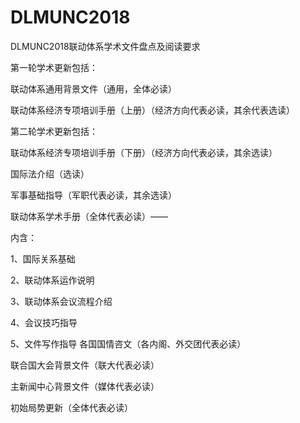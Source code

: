 # DLMUNC2018
DLMUNC2018联动体系学术文件盘点及阅读要求

第一轮学术更新包括：

联动体系通用背景文件（通用，全体必读）

联动体系经济专项培训手册（上册）（经济方向代表必读，其余代表选读）

第二轮学术更新包括：

联动体系经济专项培训手册（下册）（经济方向代表必读，其余选读）

国际法介绍（选读）

军事基础指导（军职代表必读，其余选读）

联动体系学术手册（全体代表必读）——

内含：

1、国际关系基础

2、联动体系运作说明️

3、联动体系会议流程介绍️

4、会议技巧指导

5、文件写作指导
各国国情咨文️（各内阁、外交团代表必读）

联合国大会背景文件️（联大代表必读）

主新闻中心背景文件（媒体代表必读）

初始局势更新（全体代表必读）
